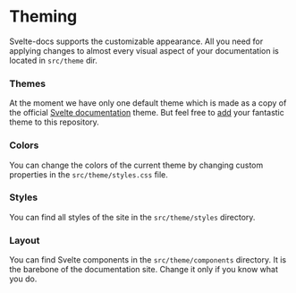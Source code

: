 # Theming

Svelte-docs supports the customizable appearance. All you need for applying changes to almost every visual aspect of your documentation is located in `src/theme` dir.

### Themes

At the moment we have only one default theme which is made as a copy of the official [Svelte documentation](https://svelte.dev/docs) theme. But feel free to [add](https://github.com/alexxnb/svelte-docs/pulls) your fantastic theme to this repository. 

### Colors

You can change the colors of the current theme by changing custom properties in the `src/theme/styles.css` file.

### Styles

You can find all styles of the site in the `src/theme/styles` directory. 

### Layout

You can find Svelte components in the `src/theme/components` directory. It is the barebone of the documentation site. Change it only if you know what you do.
